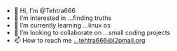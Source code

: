 - 👋 Hi, I’m @Tehtra666
- 👀 I’m interested in ...finding truths   
- 🌱 I’m currently learning ...linux os
- 💞️ I’m looking to collaborate on ...small coding projects
- 📫 How to reach me ...tehtra666@i2pmail.org

<!---
Tehtra666/Tehtra666 is a ✨ special ✨ repository because its `README.md` (this file) appears on your GitHub profile.
You can click the Preview link to take a look at your changes.
--->
